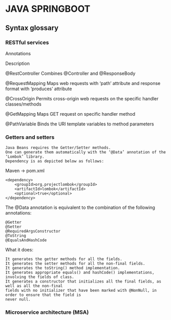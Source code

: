 # JAVA SPRINGBOOT

## Syntax glossary

### RESTful services

Annotations

Description

@RestController	Combines @Controller and @ResponseBody

@RequestMapping	Maps web requests with ‘path’ attribute and response format with ‘produces’ attribute

@CrossOrigin	Permits cross-origin web requests on the specific handler classes/methods

@GetMapping	Maps GET request on specific handler method

@PathVariable	Binds the URI template variables to method parameters



### Getters and setters

    Java Beans requires the Getter/Setter methods.
    One can generate them automatically with the ‘@Data’ annotation of the ‘Lombok’ library.
    Dependency is as depicted below as follows:

Maven -> pom.xml

	<dependency>
	    <groupId>org.projectlombok</groupId>
	    <artifactId>lombok</artifactId>
	    <optional>true</optional>
	</dependency>

The @Data annotation is equivalent to the combination of the following annotations:

    @Getter
    @Setter
    @RequiredArgsConstructor
    @ToString
    @EqualsAndHashCode

What it does: 

    It generates the getter methods for all the fields.
    It generates the setter methods for all the non-final fields.
    It generates the toString() method implementation.
    It generates appropriate equals() and hashCode() implementations, involving the fields of class.
    It generates a constructor that initializes all the final fields, as well as all the non-final 	
    fields with no initializer that have been marked with @NonNull, in order to ensure that the field is 
    never null.

### Microservice architecture (MSA)



